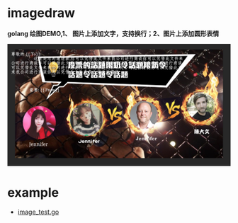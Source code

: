 # imagedraw
**golang 绘图DEMO,1、 图片上添加文字，支持换行；2、图片上添加圆形表情**

![最终效果](https://raw.githubusercontent.com/ChengjinWu/imagedraw/master/test/dst.jpg)

# example
* [image_test.go](https://github.com/ChengjinWu/imagedraw/blob/master/test/image_test.go)
